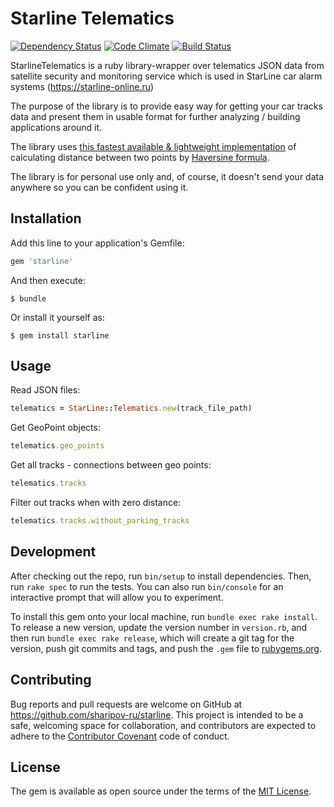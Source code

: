 # Starline Telematics

[![Dependency Status](https://gemnasium.com/badges/github.com/sharipov-ru/starline.svg)](https://gemnasium.com/github.com/sharipov-ru/starline)
[![Code Climate](https://codeclimate.com/github/sharipov-ru/starline/badges/gpa.svg)](https://codeclimate.com/github/sharipov-ru/starline)
[![Build Status](https://travis-ci.org/sharipov-ru/starline.svg?branch=master)](https://travis-ci.org/sharipov-ru/starline)

StarlineTelematics is a ruby library-wrapper over telematics JSON data from
satellite security and monitoring service which is used in StarLine car alarm
systems (https://starline-online.ru)

The purpose of the library is to provide easy way for getting your car tracks
data and present them in usable format for further analyzing / building 
applications around it.

The library uses [this fastest available & lightweight implementation](https://github.com/paulnsorensen/fast_haversine) of calculating distance between two points by [Haversine formula](https://en.wikipedia.org/wiki/Haversine_formula).

The library is for personal use only and, of course, it doesn't send your data
anywhere so you can be confident using it.

## Installation

Add this line to your application's Gemfile:

```ruby
gem 'starline'
```

And then execute:

    $ bundle

Or install it yourself as:

    $ gem install starline

## Usage

Read JSON files:

```ruby
telematics = StarLine::Telematics.new(track_file_path)    
```

Get GeoPoint objects:

```ruby
telematics.geo_points
```

Get all tracks - connections between geo points:

```ruby
telematics.tracks
```

Filter out tracks when with zero distance:

```ruby
telematics.tracks.without_parking_tracks
```

## Development

After checking out the repo, run `bin/setup` to install dependencies. Then, run `rake spec` to run the tests. You can also run `bin/console` for an interactive prompt that will allow you to experiment.

To install this gem onto your local machine, run `bundle exec rake install`. To release a new version, update the version number in `version.rb`, and then run `bundle exec rake release`, which will create a git tag for the version, push git commits and tags, and push the `.gem` file to [rubygems.org](https://rubygems.org).

## Contributing

Bug reports and pull requests are welcome on GitHub at https://github.com/sharipov-ru/starline. This project is intended to be a safe, welcoming space for collaboration, and contributors are expected to adhere to the [Contributor Covenant](http://contributor-covenant.org) code of conduct.


## License

The gem is available as open source under the terms of the [MIT License](http://opensource.org/licenses/MIT).

